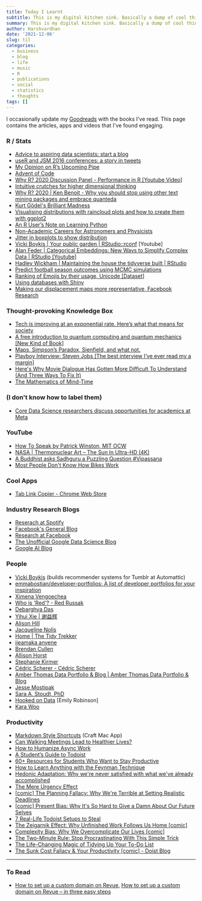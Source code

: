 ```yaml
---
title: Today I Learnt
subtitle: This is my digital kitchen sink. Basically a dump of cool things.
summary: This is my digital kitchen sink. Basically a dump of cool things.
author: Harshvardhan
date: '2021-12-06'
slug: til
categories:
  - business
  - blog
  - life
  - music
  - R
  - publications
  - social
  - statistics
  - thoughts
tags: []
---
```


I occasionally update my [Goodreads](https://www.goodreads.com/user/show/66858367-harshvardhan) with the books I've read. This page contains the articles, apps and videos that I've found engaging.

### R / Stats

- [Advice to aspiring data scientists: start a blog](http://varianceexplained.org/r/start-blog/)
- [useR and JSM 2016 conferences: a story in tweets](http://varianceexplained.org/r/user-jsm-conferences/)
- [My Opinion on R’s Upcoming Pipe](https://www.r-bloggers.com/2020/12/my-opinion-on-rs-upcoming-pipe/)
- [Advent of Code](https://adventofcode.com/)
- [Why R? 2020 Discussion Panel - Performance in R [Youtube Video]](https://www.youtube.com/watch?v=uiEhmKN1RJo)
- [Intuitive crutches for higher dimensional thinking](https://mathoverflow.net/questions/25983/intuitive-crutches-for-higher-dimensional-thinking)
- [Why R? 2020 | Ken Benoit - Why you should stop using other text mining packages and embrace quanteda](https://www.youtube.com/watch?v=9hEvGBu3cnI)
- [Kurt Gödel's Brilliant Madness](https://www.privatdozent.co/p/kurt-godels-brilliant-madness)
- [Visualising distributions with raincloud plots and how to create them with ggplot2](https://www.cedricscherer.com/2021/06/06/visualizing-distributions-with-raincloud-plots-and-how-to-create-them-with-ggplot2/)
- [An R User’s Note on Learning Python](https://rpubs.com/MenaWANG/LearningPython-Automation1)
- [Non-Academic Careers for Astronomers and Physicists](https://speakerdeck.com/juliasilge/non-academic-careers-for-astronomers-and-physicists)
- [Jitter in boxplots to show distribution](https://stackoverflow.com/questions/70227169/how-to-plot-the-points-position-correspond-to-the-boxplots)
- [Vicki Boykis | Your public garden | RStudio::rconf](https://www.youtube.com/watch?v=E5ERSfydB30) [Youtube]
- [Alan Feder | Categorical Embeddings: New Ways to Simplify Complex Data | RStudio [Youtube]](https://www.youtube.com/watch?v=gZSTYE8ODbs)
- [Hadley Wickham | Maintaining the house the tidyverse built | RStudio](https://www.youtube.com/watch?v=izFssYRsLZs&t=1s)
- [Predict football season outcomes using MCMC simulations](https://github.com/curiousily/mcmc-football-prediction)
- [Ranking of Emojis by their usage, Unicode [Dataset]](https://docs.google.com/spreadsheets/d/1Zs13WJYdZL1pNZP0dCIXkWau_tZOjK3mmJz0KNq4I30/edit#gid=196891844)
- [Using databases with Shiny](https://emilyriederer.netlify.app/post/shiny-db/)
- [Making our displacement maps more representative, Facebook Research](https://research.facebook.com/blog/2021/12/making-our-displacement-maps-more-representative/)

### Thought-provoking Knowledge Box

- [Tech is improving at an exponential rate. Here’s what that means for society](https://www.morningbrew.com/emerging-tech/stories/2021/11/24/tech-is-improving-at-an-exponential-rate-here-s-what-that-means-for-society?utm_campaign=mb&utm_medium=newsletter&utm_source=morning_brew&mid=db18db43828180889e38a0bc0e4ac362&uid=MifcoVe3xqQeEeaWE3US3gLv)
- [A free introduction to quantum computing and quantum mechanics [New Kind of Book]](https://quantum.country)
- [Maps, Simpson’s Paradox, Sienfield, and what not.](https://michaelnielsen.org/reinventing_explanation/index.html)
- [Playboy Interview: Steven Jobs [The best interview I’ve ever read my a margin]](https://allaboutstevejobs.com/verbatim/interviews/playboy_1985)
- [Here's Why Movie Dialogue Has Gotten More Difficult To Understand (And Three Ways To Fix It)](https://www.slashfilm.com/673162/heres-why-movie-dialogue-has-gotten-more-difficult-to-understand-and-three-ways-to-fix-it/?s=09)
- [The Mathematics of Mind-Time](https://getpocket.com/explore/item/the-mathematics-of-mind-time)

### (I don't know how to label them)
- [Core Data Science researchers discuss opportunities for academics at Meta](https://research.facebook.com/blog/2021/12/core-data-science-researchers-discuss-opportunities-for-academics-at-meta/)


### YouTube
- [How To Speak by Patrick Winston, MIT OCW](https://www.youtube.com/watch?v=Unzc731iCUY)
- [NASA | Thermonuclear Art – The Sun In Ultra-HD (4K)](https://www.youtube.com/watch?v=6tmbeLTHC_0)
- [A Buddhist asks Sadhguru a Puzzling Question #Vipassana](https://www.youtube.com/watch?v=6OdKZRnmRQ0)
- [Most People Don't Know How Bikes Work](https://www.youtube.com/watch?v=9cNmUNHSBac)

### Cool Apps

- [Tab Link Copier - Chrome Web Store](https://chrome.google.com/webstore/detail/tab-link-copier/ijkpnaifgolhlcfhcfamddnlnfjpjaji/related?hl=en)

### Industry Research Blogs

- [Reserach at Spotify](https://research.atspotify.com/blog/)
- [Facebook's General Blog](https://www.facebook.com/formedia/blog)
- [Research at Facebook](https://research.fb.com/blog/)
- [The Unofficial Google Data Science Blog](https://www.unofficialgoogledatascience.com/)
- [Google AI Blog](https://ai.googleblog.com/)

### People

- [Vicki Boykis](http://vickiboykis.com/) (builds recommender systems for Tumblr at Automattic)
- [emmabostian/developer-portfolios: A list of developer portfolios for your inspiration](https://github.com/emmabostian/developer-portfolios)
- [Ximena Vengoechea](https://www.ximenavengoechea.com/)
- [Who is 'Red'? - Red Russak](http://redrussak.com/)
- [Debarghya Das](http://debarghyadas.com/)
- [Yihui Xie | 谢益辉](https://yihui.org/)
- [Alison Hill](https://www.apreshill.com/)
- [Jacqueline Nolis](https://jnolis.com/)
- [Home | The Tidy Trekker](https://www.thetidytrekker.com/)
- [ijeamaka anyene](https://ijeamaka-anyene.netlify.app/index.html)
- [Brendan Cullen](https://bcullen.rbind.io/)
- [Allison Horst](https://www.allisonhorst.com/)
- [Stephanie Kirmer](https://skirmer.github.io/)
- [Cédric Scherer - Cédric Scherer](https://www.cedricscherer.com/)
- [Amber Thomas Data Portfolio & Blog | Amber Thomas Data Portfolio & Blog](https://amber.rbind.io/)
- [Jesse Mostipak](https://www.jessemaegan.com/)
- [Sara A. Stoudt, PhD](https://sastoudt.github.io/)
- [Hooked on Data](https://hookedondata.org/) [Emily Robinson]
- [Kara Woo](https://karawoo.com/)

### Productivity

- [Markdown Style Shortcuts](https://support.craft.do/hc/en-us/articles/360019555597-Markdown-Style-Shortcuts) (Craft Mac App)
- [Can Walking Meetings Lead to Healthier Lives?](https://blog.doist.com/remote-work-meetings/)
- [How to Humanize Async Work](https://blog.doist.com/humanizing-async-work/)
- [A Student’s Guide to Todoist](https://blog.doist.com/todoist-guide-for-students/)
- [60+ Resources for Students Who Want to Stay Productive](https://blog.doist.com/60-resources-students-stay-productive/)
- [How to Learn Anything with the Feynman Technique](https://blog.doist.com/feynman-technique/)
- [Hedonic Adaptation: Why we're never satisfied with what we've already accomplished](https://blog.doist.com/hedonic-adaptation-comic/)
- [The Mere Urgency Effect](https://blog.doist.com/mere-urgency-effect-comic/)
- [[comic] The Planning Fallacy: Why We're Terrible at Setting Realistic Deadlines](https://blog.doist.com/planning-fallacy-comic/)
- [[comic] Present Bias: Why It's So Hard to Give a Damn About Our Future Selves](https://blog.doist.com/present-bias-comic/)
- [7 Real-Life Todoist Setups to Steal](https://blog.doist.com/todoist-setup/)
- [The Zeigarnik Effect: Why Unfinished Work Follows Us Home [comic]](https://blog.doist.com/zeigarnik-effect-comic/)
- [Complexity Bias: Why We Overcomplicate Our Lives [comic]](https://blog.doist.com/complexity-bias-comic/)
- [The Two-Minute Rule: Stop Procrastinating With This Simple Trick](https://blog.doist.com/two-minute-rule/)
- [The Life-Changing Magic of Tidying Up Your To-Do List](https://blog.doist.com/life-changing-magic-tidying-todoist/)
- [The Sunk Cost Fallacy & Your Productivity [comic] - Doist Blog](https://blog.doist.com/sunk-cost-fallacy-comic/)


----

### To Read

- [How to set up a custom domain on Revue](https://blog.getrevue.co/how-to-set-up-a-custom-domain-on-revue-ab15ea351929), [How to set up a custom domain on Revue – in three easy steps](http://help.getrevue.co/en/articles/395396-how-to-set-up-a-custom-domain-on-revue-in-three-easy-steps)
